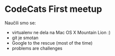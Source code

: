 # CodeCats First meetup

Naučili smo se:

- virtualenv ne dela na Mac OS X Mountain Lion :)
- git je smotan
- Google to the rescue (most of the time)
- problems are challenges